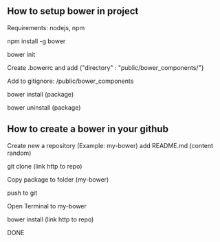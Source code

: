 ## How to setup bower in project

Requirements: nodejs, npm

npm install -g bower

bower init

Create .bowerrc and add {"directory" : "public/bower_components/"}

Add to gitignore: /public/bower_components

bower install (package)
  
bower uninstall (package)

## How to create a bower in your github

Create new a repository (Example: my-bower) add README.md (content random)

git clone (link http to repo)

Copy package to folder (my-bower)

push to git

Open Terminal to my-bower

bower install (link http to repo)

DONE
